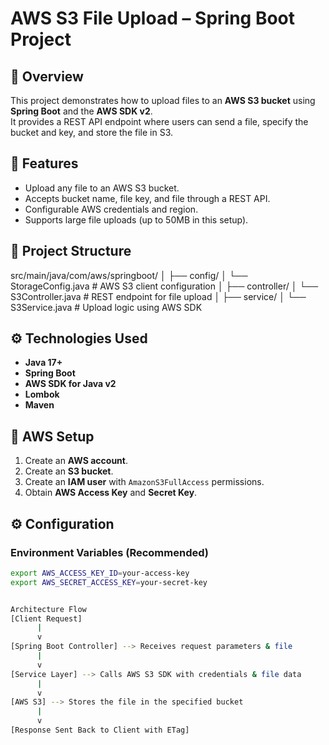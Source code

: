 # AWS S3 File Upload – Spring Boot Project

## 📌 Overview

This project demonstrates how to upload files to an **AWS S3 bucket** using **Spring Boot** and the **AWS SDK v2**.  
It provides a REST API endpoint where users can send a file, specify the bucket and key, and store the file in S3.

## 🚀 Features

- Upload any file to an AWS S3 bucket.
- Accepts bucket name, file key, and file through a REST API.
- Configurable AWS credentials and region.
- Supports large file uploads (up to 50MB in this setup).

## 📂 Project Structure

src/main/java/com/aws/springboot/
│
├── config/
│ └── StorageConfig.java # AWS S3 client configuration
│
├── controller/
│ └── S3Controller.java # REST endpoint for file upload
│
├── service/
│ └── S3Service.java # Upload logic using AWS SDK

## ⚙️ Technologies Used

- **Java 17+**
- **Spring Boot**
- **AWS SDK for Java v2**
- **Lombok**
- **Maven**

## 🔑 AWS Setup

1. Create an **AWS account**.
2. Create an **S3 bucket**.
3. Create an **IAM user** with `AmazonS3FullAccess` permissions.
4. Obtain **AWS Access Key** and **Secret Key**.

## ⚙️ Configuration

### Environment Variables (Recommended)

```bash
export AWS_ACCESS_KEY_ID=your-access-key
export AWS_SECRET_ACCESS_KEY=your-secret-key


Architecture Flow
[Client Request]
      |
      v
[Spring Boot Controller] --> Receives request parameters & file
      |
      v
[Service Layer] --> Calls AWS S3 SDK with credentials & file data
      |
      v
[AWS S3] --> Stores the file in the specified bucket
      |
      v
[Response Sent Back to Client with ETag]
```
